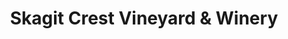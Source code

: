 ---
title: "Skagit Crest Vineyard & Winery"
url: /la-conner/skagit-crest-vineyard-und-winery/
shop: Wein
---